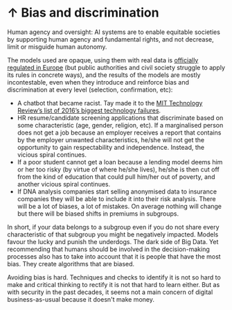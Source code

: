 # ↑ Bias and discrimination

Human agency and oversight: AI systems are to enable equitable societies by supporting human agency and fundamental rights, and not decrease, limit or misguide human autonomy.

The models used are opaque, using them with real data is [officially regulated in Europe](da/adversaries/EU-Regulators.md) (but public authorities and civil society struggle to apply its rules in concrete ways), and the results of the models are mostly incontestable, even when they introduce and reinforce bias and discrimination at every level (selection, confirmation, etc):

* A chatbot that became racist. Tay made it to the [MIT Technology Review’s list of 2016’s biggest technology failures](https://www.technologyreview.com/2016/12/27/106828/the-biggest-technology-failures-of-2016-3/).
* HR resume/candidate screening applications that discriminate based on some characteristic (age, gender, religion, etc).  If a marginalised person does not get a job because an employer receives a report that contains by the employer unwanted characteristics, he/she will not get the opportunity to gain respectability and independence. Instead, the vicious spiral continues.
* If a poor student cannot get a loan because a lending model deems him or her too risky (by virtue of where he/she lives), he/she is then cut off from the kind of education that could pull him/her out of poverty, and another vicious spiral continues.
* If DNA analysis companies start selling anonymised data to insurance companies they will be able to include it into their risk analysis. There will be a lot of biases, a lot of mistakes. On average nothing will change but there will be biased shifts in premiums in subgroups.

In short, if your data belongs to a subgroup even if you do not share every characteristic of that subgroup you might be negatively impacted. Models favour the lucky and punish the underdogs. The dark side of Big Data. Yet recommending that humans should be involved in the decision-making processes also has to take into account that it is people that have the most bias. They create algorithms that are biased.

Avoiding bias is hard. Techniques and checks to identify it is not so hard to make and critical thinking to rectify it is not that hard to learn either. But as with security in the past decades, it seems not a main concern of digital business-as-usual because it doesn't make money.

